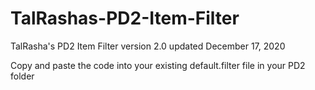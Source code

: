 # TalRashas-PD2-Item-Filter <br>
TalRasha's PD2 Item Filter version 2.0 updated December 17, 2020 <br>

Copy and paste the code into your existing default.filter file in your PD2 folder 
